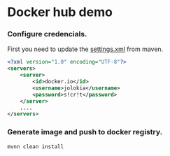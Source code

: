 # Docker hub demo

### Configure credencials.

First you need to update the [settings.xml](https://dmp.fabric8.io/#authentication) from maven.

```xml
<?xml version="1.0" encoding="UTF-8"?>
<servers>
    <server>
        <id>docker.io</id>
        <username>jolokia</username>
        <password>s!cr!t</password>
    </server>
    ....
</servers>
```

### Generate image and push to docker registry.

```
mvnn clean install
```
